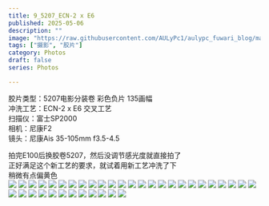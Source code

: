 ```yaml
---
title: 9_5207_ECN-2 x E6
published: 2025-05-06
description: ""
image: "https://raw.githubusercontent.com/AULyPc1/aulypc_fuwari_blog/main/picture/mypic/film/9_5207_ECN-2xE6/000021.webp"
tags: ["摄影", "胶片"]
category: Photos
draft: false
series: Photos

---
```

胶片类型：5207电影分装卷 彩色负片 135画幅  
冲洗工艺：ECN-2 x E6 交叉工艺  
扫描仪：富士SP2000  
相机：尼康F2  
镜头：尼康Ais 35-105mm f3.5-4.5  

拍完E100后换胶卷5207，然后没调节感光度就直接拍了  
正好满足这个新工艺的要求，就试着用新工艺冲洗了下  
稍微有点偏黄色  
![](https://raw.githubusercontent.com/AULyPc1/aulypc_fuwari_blog/main/picture/mypic/film/9_5207_ECN-2xE6/000037.webp)
![](https://raw.githubusercontent.com/AULyPc1/aulypc_fuwari_blog/main/picture/mypic/film/9_5207_ECN-2xE6/000036.webp)
![](https://raw.githubusercontent.com/AULyPc1/aulypc_fuwari_blog/main/picture/mypic/film/9_5207_ECN-2xE6/000035.webp)
![](https://raw.githubusercontent.com/AULyPc1/aulypc_fuwari_blog/main/picture/mypic/film/9_5207_ECN-2xE6/000034.webp)
![](https://raw.githubusercontent.com/AULyPc1/aulypc_fuwari_blog/main/picture/mypic/film/9_5207_ECN-2xE6/000033.webp)
![](https://raw.githubusercontent.com/AULyPc1/aulypc_fuwari_blog/main/picture/mypic/film/9_5207_ECN-2xE6/000032.webp)
![](https://raw.githubusercontent.com/AULyPc1/aulypc_fuwari_blog/main/picture/mypic/film/9_5207_ECN-2xE6/000031.webp)
![](https://raw.githubusercontent.com/AULyPc1/aulypc_fuwari_blog/main/picture/mypic/film/9_5207_ECN-2xE6/000030.webp)
![](https://raw.githubusercontent.com/AULyPc1/aulypc_fuwari_blog/main/picture/mypic/film/9_5207_ECN-2xE6/000029.webp)
![](https://raw.githubusercontent.com/AULyPc1/aulypc_fuwari_blog/main/picture/mypic/film/9_5207_ECN-2xE6/000028.webp)
![](https://raw.githubusercontent.com/AULyPc1/aulypc_fuwari_blog/main/picture/mypic/film/9_5207_ECN-2xE6/000027.webp)
![](https://raw.githubusercontent.com/AULyPc1/aulypc_fuwari_blog/main/picture/mypic/film/9_5207_ECN-2xE6/000026.webp)
![](https://raw.githubusercontent.com/AULyPc1/aulypc_fuwari_blog/main/picture/mypic/film/9_5207_ECN-2xE6/000025.webp)
![](https://raw.githubusercontent.com/AULyPc1/aulypc_fuwari_blog/main/picture/mypic/film/9_5207_ECN-2xE6/000024.webp)
![](https://raw.githubusercontent.com/AULyPc1/aulypc_fuwari_blog/main/picture/mypic/film/9_5207_ECN-2xE6/000023.webp)
![](https://raw.githubusercontent.com/AULyPc1/aulypc_fuwari_blog/main/picture/mypic/film/9_5207_ECN-2xE6/000022.webp)
![](https://raw.githubusercontent.com/AULyPc1/aulypc_fuwari_blog/main/picture/mypic/film/9_5207_ECN-2xE6/000021.webp)
![](https://raw.githubusercontent.com/AULyPc1/aulypc_fuwari_blog/main/picture/mypic/film/9_5207_ECN-2xE6/000020.webp)
![](https://raw.githubusercontent.com/AULyPc1/aulypc_fuwari_blog/main/picture/mypic/film/9_5207_ECN-2xE6/000019.webp)
![](https://raw.githubusercontent.com/AULyPc1/aulypc_fuwari_blog/main/picture/mypic/film/9_5207_ECN-2xE6/000018.webp)
![](https://raw.githubusercontent.com/AULyPc1/aulypc_fuwari_blog/main/picture/mypic/film/9_5207_ECN-2xE6/000017.webp)
![](https://raw.githubusercontent.com/AULyPc1/aulypc_fuwari_blog/main/picture/mypic/film/9_5207_ECN-2xE6/000016.webp)
![](https://raw.githubusercontent.com/AULyPc1/aulypc_fuwari_blog/main/picture/mypic/film/9_5207_ECN-2xE6/000015.webp)
![](https://raw.githubusercontent.com/AULyPc1/aulypc_fuwari_blog/main/picture/mypic/film/9_5207_ECN-2xE6/000014.webp)
![](https://raw.githubusercontent.com/AULyPc1/aulypc_fuwari_blog/main/picture/mypic/film/9_5207_ECN-2xE6/000013.webp)
![](https://raw.githubusercontent.com/AULyPc1/aulypc_fuwari_blog/main/picture/mypic/film/9_5207_ECN-2xE6/000012.webp)
![](https://raw.githubusercontent.com/AULyPc1/aulypc_fuwari_blog/main/picture/mypic/film/9_5207_ECN-2xE6/000011.webp)
![](https://raw.githubusercontent.com/AULyPc1/aulypc_fuwari_blog/main/picture/mypic/film/9_5207_ECN-2xE6/000010.webp)
![](https://raw.githubusercontent.com/AULyPc1/aulypc_fuwari_blog/main/picture/mypic/film/9_5207_ECN-2xE6/000009.webp)
![](https://raw.githubusercontent.com/AULyPc1/aulypc_fuwari_blog/main/picture/mypic/film/9_5207_ECN-2xE6/000008.webp)
![](https://raw.githubusercontent.com/AULyPc1/aulypc_fuwari_blog/main/picture/mypic/film/9_5207_ECN-2xE6/000007.webp)
![](https://raw.githubusercontent.com/AULyPc1/aulypc_fuwari_blog/main/picture/mypic/film/9_5207_ECN-2xE6/000006.webp)
![](https://raw.githubusercontent.com/AULyPc1/aulypc_fuwari_blog/main/picture/mypic/film/9_5207_ECN-2xE6/000005.webp)
![](https://raw.githubusercontent.com/AULyPc1/aulypc_fuwari_blog/main/picture/mypic/film/9_5207_ECN-2xE6/000004.webp)
![](https://raw.githubusercontent.com/AULyPc1/aulypc_fuwari_blog/main/picture/mypic/film/9_5207_ECN-2xE6/000003.webp)
![](https://raw.githubusercontent.com/AULyPc1/aulypc_fuwari_blog/main/picture/mypic/film/9_5207_ECN-2xE6/000002.webp)
![](https://raw.githubusercontent.com/AULyPc1/aulypc_fuwari_blog/main/picture/mypic/film/9_5207_ECN-2xE6/000001.webp)